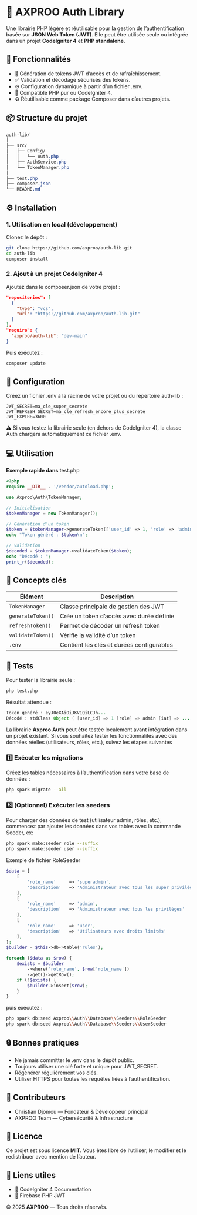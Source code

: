 # 🧩 AXPROO Auth Library

Une librairie PHP légère et réutilisable pour la gestion de l’authentification basée sur **JSON Web Token (JWT)**.
Elle peut être utilisée seule ou intégrée dans un projet **CodeIgniter 4** et **PHP standalone**.

## 🚀 Fonctionnalités

- 🔐 Génération de tokens JWT d’accès et de rafraîchissement.
- ✅ Validation et décodage sécurisés des tokens.
- ⚙️ Configuration dynamique à partir d’un fichier .env.
- 🧱 Compatible PHP pur ou CodeIgniter 4.
- ♻️ Réutilisable comme package Composer dans d’autres projets.

## 📦 Structure du projet

```css
auth-lib/
│
├── src/
│   ├── Config/
│   │   └── Auth.php
│   ├── AuthService.php
│   └── TokenManager.php
│
├── test.php
├── composer.json
└── README.md
```

## ⚙️ Installation

### 1. Utilisation en local (développement)

Clonez le dépôt :

```bash
git clone https://github.com/axproo/auth-lib.git
cd auth-lib
composer install
```

### 2. Ajout à un projet CodeIgniter 4
Ajoutez dans le composer.json de votre projet :

```json
"repositories": [
  {
    "type": "vcs",
    "url": "https://github.com/axproo/auth-lib.git"
  }
],
"require": {
  "axproo/auth-lib": "dev-main"
}
```

Puis exécutez :
```bash
composer update
```

## 🔑 Configuration
Créez un fichier .env à la racine de votre projet ou du répertoire auth-lib :

```init
JWT_SECRET=ma_cle_super_secrete
JWT_REFRESH_SECRET=ma_cle_refresh_encore_plus_secrete
JWT_EXPIRE=3600
```

⚠️ Si vous testez la librairie seule (en dehors de CodeIgniter 4), la classe Auth chargera automatiquement ce fichier .env.

## 💻 Utilisation

**Exemple rapide dans** test.php
```php
<?php
require __DIR__ . '/vendor/autoload.php';

use Axproo\Auth\TokenManager;

// Initialisation
$tokenManager = new TokenManager();

// Génération d’un token
$token = $tokenManager->generateToken(['user_id' => 1, 'role' => 'admin']);
echo "Token généré : $token\n";

// Validation
$decoded = $tokenManager->validateToken($token);
echo "Décodé : ";
print_r($decoded);
```

## 🧠 Concepts clés

| Élément           | Description                               |
| ----------------- | ----------------------------------------- |
| `TokenManager`    | Classe principale de gestion des JWT      |
| `generateToken()` | Crée un token d’accès avec durée définie  |
| `refreshToken()`  | Permet de décoder un refresh token        |
| `validateToken()` | Vérifie la validité d’un token            |
| `.env`            | Contient les clés et durées configurables |

## 🧪 Tests
Pour tester la librairie seule :

```bash
php test.php
```

Résultat attendue :
```java
Token généré : eyJ0eXAiOiJKV1QiLCJh...
Décodé : stdClass Object ( [user_id] => 1 [role] => admin [iat] => ... [exp] => ... )
```

La librairie **Axproo Auth** peut être testée localement avant intégration dans un projet existant.
Si vous souhaitez tester les fonctionnalités avec des données réelles (utilisateurs, rôles, etc.), suivez les étapes suivantes

### 1️⃣ Exécuter les migrations
Créez les tables nécessaires à l’authentification dans votre base de données :

```bash
php spark migrate --all
```

### 2️⃣ (Optionnel) Exécuter les seeders
Pour charger des données de test (utilisateur admin, rôles, etc.), commencez par ajouter les données dans vos tables avec la commande Seeder, ex:

```bash
php spark make:seeder role --suffix
php spark make:seeder user --suffix
```
Exemple de fichier RoleSeeder

```php
$data = [
    [
        'role_name'     => 'superadmin',
        'description'   => 'Administrateur avec tous les super privilèges'
    ],
    [
        'role_name'     => 'admin',
        'description'   => 'Administrateur avec tous les privilèges'
    ],
    [
        'role_name'     => 'user',
        'description'   => 'Utilisateurs avec droits limités'
    ],
];
$builder = $this->db->table('rules');

foreach ($data as $row) {
    $exists = $builder
        ->where('role_name', $row['role_name'])
        ->get()->getRow();
    if (!$exists) {
        $builder->insert($row);
    }
}
```

puis exécutez :

```bash
php spark db:seed Axproo\\Auth\\Database\\Seeders\\RoleSeeder
php spark db:seed Axproo\\Auth\\Database\\Seeders\\UserSeeder
```

## 🔒 Bonnes pratiques

- Ne jamais committer le .env dans le dépôt public.
- Toujours utiliser une clé forte et unique pour JWT_SECRET.
- Régénérer régulièrement vos clés.
- Utiliser HTTPS pour toutes les requêtes liées à l’authentification.

## 🤝 Contributeurs

- Christian Djomou — Fondateur & Développeur principal
- AXPROO Team — Cybersécurité & Infrastructure

## 📄 Licence

Ce projet est sous licence **MIT**.
Vous êtes libre de l’utiliser, le modifier et le redistribuer avec mention de l’auteur.

## 🧷 Liens utiles

- 🔗 CodeIgniter 4 Documentation
- 🔗 Firebase PHP JWT

© 2025 **AXPROO** — Tous droits réservés.